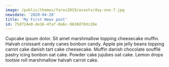 ```yaml
---
image: /public/themes/faros2019/assets/day-one-7.jpg
newsdate: '2020-04-20'
title: 'My First News post'
id: 75d724e0-de16-4faf-8a6c-9630d70dc28e
---
```

Cupcake ipsum dolor. Sit amet marshmallow topping cheesecake muffin. Halvah croissant candy canes bonbon candy. Apple pie jelly beans topping carrot cake danish tart cake cheesecake. Muffin danish chocolate soufflé pastry icing bonbon oat cake. Powder cake jujubes oat cake. Lemon drops tootsie roll marshmallow halvah carrot cake.